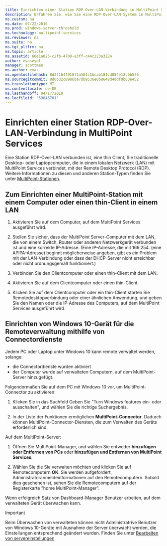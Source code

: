 ```yaml
---
title: Einrichten einer Station RDP-Over-LAN-Verbindung in MultiPoint Services
description: Erfahren Sie, wie Sie eine RDP-Over-LAN-System in MultiPoint Services einrichten
ms.custom: na
ms.date: 07/22/2016
ms.prod: windows-server-threshold
ms.technology: multipoint-services
ms.reviewer: na
ms.suite: na
ms.tgt_pltfrm: na
ms.topic: article
ms.assetid: 60e1a025-c2fb-4708-a3ff-c44c223a3224
author: evaseydl
manager: scottman
ms.author: evas
ms.openlocfilehash: 8d2f1644918f1a581c1bcab181cd084e12c6b576
ms.sourcegitcommit: 0d0b32c8986ba7db9536e0b8648d4ddf9b03e452
ms.translationtype: MT
ms.contentlocale: de-DE
ms.lasthandoff: 04/17/2019
ms.locfileid: "59843701"
---
```

# <a name="set-up-an-rdp-over-lan-connected-station-in-multipoint-services"></a>Einrichten einer Station RDP-Over-LAN-Verbindung in MultiPoint Services
Eine Station RDP-Over-LAN verbunden ist, eine thin Client, Sie traditionelle Desktop- oder Laptopcomputer, die in einem lokalen Netzwerk (LAN) mit MultiPoint Services verbindet, mit der Remote Desktop Protocol (RDP). Weitere Informationen zu diesen und anderen Station-Typen finden Sie unter [MultiPoint-Stationen](MultiPoint-services-Stations.md).  
  
## <a name="to-set-up-a-multipoint-station-using-a-computer-or-thin-client-on-a-lan"></a>Zum Einrichten einer MultiPoint-Station mit einem Computer oder einen thin-Client in einem LAN  
  
1.  Aktivieren Sie auf dem Computer, auf dem MultiPoint Services ausgeführt wird.  
  
2.  Stellen Sie sicher, dass der MultiPoint Server-Computer mit dem LAN, die von einem Switch, Router oder anderen Netzwerkgerät verbunden ist und eine korrekte IP-Adresse. (Eine IP-Adresse, die mit 169.254. (eine APIPA-Adresse) beginnt möglicherweise angeben, gibt es ein Problem mit der LAN-Verbindung oder dass der DHCP-Server nicht erreichbar oder nicht ordnungsgemäß funktioniert.)  
  
3.  Verbinden Sie den Clientcomputer oder einen thin-Client mit dem LAN.  
  
4.  Aktivieren Sie auf dem Clientcomputer oder einen thin-Client.  
  
5.  Klicken Sie auf dem Clientcomputer oder ein thin-Client starten Sie Remotedesktopverbindung oder einer ähnlichen Anwendung, und geben Sie den Namen oder die IP-Adresse des Computers, auf dem MultiPoint Services ausgeführt wird.

## <a name="set-up-a-windows-10-device-for-remote-management-by-using-connector-services"></a>Einrichten von Windows 10-Gerät für die Remoteverwaltung mithilfe von Connectordienste
Jedem PC oder Laptop unter Windows 10 kann remote verwaltet werden, solange:
- die Connectordienste wurden aktiviert  
- der Computer wurde auf verwalteten Computern, auf dem MultiPoint-Server hinzugefügt.  

Folgendermaßen Sie auf dem PC mit Windows 10 vor, um MultiPoint-Connector zu aktivieren:

1. Klicken Sie in das Suchfeld Geben Sie "Turn Windows features ein- oder ausschalten", und wählen Sie die richtige Suchergebnis. 

2. In der Liste der Funktionen ermöglichen **MultiPoint-Connector**. Dadurch können MultiPoint-Connector-Diensten, die zum Verwalten des Geräts erforderlich sind. 

Auf dem MultiPoint-Server:
1. Öffnen Sie MultiPoint-Manager, und wählen Sie entweder **hinzufügen oder Entfernen von PCs** oder **hinzufügen und Entfernen von MultiPoint Services**.

2. Wählen Sie die Sie verwalten möchten und klicken Sie auf Remotecomputern **OK**.  Sie werden aufgefordert, Administratoranmeldeinformationen auf den Remotecomputern.  Sobald dies geschehen ist, sehen Sie die Remotecomputern auf der Registerkarte "home MultiPoint-Manager".

Wenn erfolgreich Satz von Dashboard-Manager Benutzer arbeiten, auf dem verwalteten Gerät überwachen kann.

> [!IMPORTANT]  
> Beim Überwachen von verwalteten können nicht Administratrive Benutzer von Windows 10-Geräte mit Ausnahme der Server überwacht werden, die Einstellungen entsprechend geändert wurden. Finden Sie unter [Bearbeiten von servereinstellungen](Edit-Server-Settings.md)